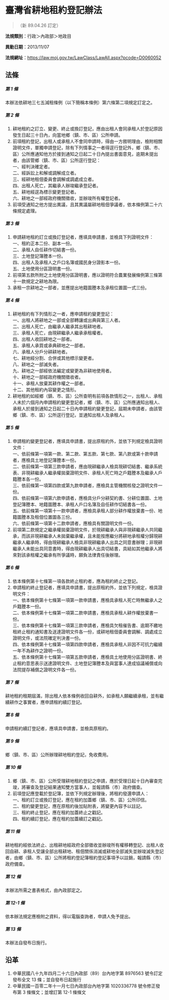 # 臺灣省耕地租約登記辦法
> （新 89.04.26 訂定）

**法規類別**：行政＞內政部＞地政目

**異動日期**：2013/11/07  

**法規網址**：https://law.moj.gov.tw/LawClass/LawAll.aspx?pcode=D0060052





## 法條
##### 第 1 條
本辦法依耕地三七五減租條例（以下簡稱本條例）第六條第二項規定訂定之。

##### 第 2 條
1. 耕地租約之訂立、變更、終止或換訂登記，應由出租人會同承租人於登記原因發生日起三十日內，向當地鄉（鎮、市、區）公所申請。
1. 前項租約登記，出租人或承租人不會同申請時，得由一方敘明理由，檢附相關證明文件，單獨申請登記，除有下列情事之一者得逕行登記外，鄉（鎮、市、區）公所應通知他方於接到通知之日起二十日內提出書面意見，逾期未提出者，由該管鄉（鎮、市、區）公所逕行登記：  
一、經判決確定者。  
二、經訴訟上和解或調解成立者。  
三、經耕地租佃委員會調解或調處成立者。  
四、出租人死亡，其繼承人辦竣繼承登記者。  
五、耕地經逕為標示變更登記者。  
六、耕地之一部經政府機關徵收，並辦竣所有權登記者。
1. 前項受通知之他方提出異議，且其異議屬耕地租佃爭議者，依本條例第二十六條規定處理。

##### 第 3 條
1. 申請耕地租約訂立或換訂登記者，應填具申請書，並檢具下列證明文件：  
一、租約正本二份、副本一份。  
二、承租人自任耕作切結書一份。  
三、土地登記簿謄本一份。  
四、出租人及承租人之戶口名簿或國民身分證影本一份。  
五、土地使用分區證明書一份。
1. 前項第五款所附之土地使用分區證明書，應以證明符合農業發展條例第三條第十一款規定之耕地為限。
1. 承租一宗耕地之一部者，並應提出地籍圖謄本及承租位置圖一式三份。

##### 第 4 條
1. 耕地租約有下列情形之一者，應申請租約變更登記：  
一、出租人將耕地之一部或全部轉讓或出典與第三人者。  
二、出租人死亡，由繼承人繼承其出租耕地者。  
三、承租人死亡，由現耕繼承人繼承承租權者。  
四、出租人收回耕地之一部者。  
五、承租人承買或承典耕地之一部者。  
六、承租人分戶分耕耕地者。  
七、耕地經分割、合併或其他標示變更者。  
八、耕地之一部滅失者。  
九、耕地之一部經依法編定或變更為非耕地使用者。  
十、耕地之一部經政府機關徵收者。  
十一、承租人放棄其耕作權之一部者。  
十二、其他租約內容變更之情形。
1. 耕地租約如經鄉（鎮、市、區）公所查明有前項各款情形之一，出租人、承租人未於六個月內申請租約變更登記者，鄉（鎮、市、區）公所應通知出租人、承租人於接到通知之日起二十日內申請租約變更登記，屆期未申請者，由該管鄉（鎮、市、區）公所逕行登記，並通知出租人及承租人。

##### 第 5 條
1. 申請租約變更登記者，應填具申請書，提出原租約外，並依下列規定檢具證明文件：  
一、依前條第一項第一款、第二款、第五款、第七款、第八款或第十款申請者，應檢具土地登記簿謄本一份。  
二、依前條第一項第三款申請者，應由現耕繼承人檢具現耕切結書、繼承系統表、非現耕繼承人繼承權拋棄證明文件、承租人死亡時之戶籍謄本及繼承人戶籍謄本各一份。  
三、依前條第一項第四款或第九款申請者，應檢具主管機關核發之證明文件一份。  
四、依前條第一項第六款申請者，應檢具分戶分耕契約書、分耕位置圖、土地登記簿謄本、地籍圖謄本、承租人戶口名簿及自任耕作切結書各一份。  
五、依前條第一項第十一款申請者，應檢具承租人部分耕作權放棄書一份、地籍圖謄本及租佃位置圖各三份。  
六、依前條第一項第十二款申請者，應檢具有關證明文件一份。
1. 前項第二款規定之繼承權拋棄證明文件，於現耕繼承人與非現耕繼承人共同繼承，而該非現耕繼承人未拋棄繼承權，且未能按應繼分將耕地承租權分歸現耕繼承人繼承時，得由現耕繼承人檢具非現耕繼承人出具之同意書辦理；非現耕繼承人未能出具同意書時，得由現耕繼承人出具切結書，具結如其他繼承人將來對該承租權之繼承有所爭議時，願負法律責任後辦理。

##### 第 6 條
1. 依本條例第十七條第一項各款終止租約者，應為租約終止之登記。
1. 申請租約終止登記者，應填具申請書，提出原租約外，並依下列規定，檢具證明文件：  
一、依本條例第十七條第一項第一款申請書，應檢具承租人死亡時無繼承人之戶籍謄本一份。  
二、依本條例第十七條第一項第二款申請書，應檢具承租人耕作權放棄書一份。  
三、依本條例第十七條第一項第三款申請者，應檢具欠租催告書、逾期不繳地租終止租約通知書及送達證明文件各一份，或耕地租佃委員會調解、調處成立證明文件，或法院確定判決書一份。  
四、依本條例第十七條第一項第四款申請者，應檢具承租人非因不可抗力繼續一年不為耕作之證明一份。  
五、依本條例第十七條第一項第五款申請者，應檢具土地使用分區證明書、終止租約意思表示送達證明文件、土地登記簿謄本及與當事人達成協議補償或向法院提存補償之證明文件各一份。

##### 第 7 條
耕地租約租期屆滿，除出租人依本條例收回自耕外，如承租人願繼續承租，並有繼續耕作之事實者，應申請租約續訂登記。

##### 第 8 條
申請租約續訂登記者，應填具申請書，並檢具原租約。

##### 第 9 條
鄉（鎮、市、區）公所辦理耕地租約登記，免收費用。

##### 第 10 條
1. 鄉（鎮、市、區）公所受理耕地租約登記之申請，應於受理日起十日內審查完竣，將審查及登記結果通知雙方當事人，並報請縣（市）政府備查。
1. 前項登記應登載於登記簿，並依下列規定辦理後，將租約發還申請人：  
一、租約訂立或換訂登記，應在租約加蓋鄉（鎮、市、區）公所印信。  
二、租約變更登記，應在原租約後加貼附表，將變更內容予以註記。  
三、租約終止登記，應在租約加蓋終止之戳記。  
四、租約續訂登記，應在租約加蓋續訂之戳記。

##### 第 11 條
耕地租約經依法終止、出租耕地經政府全部徵收並辦竣所有權移轉登記、出租人收回自耕、承租人受讓全部出租耕地、租佃關係消滅或耕地全部滅失並辦竣滅失登記者，由鄉（鎮、市、區）公所將租約登記簿租約登記事項予以註銷，報請縣（市）政府備查。

##### 第 12 條
本辦法所需之書表格式，由內政部定之。

##### 第 12-1 條
依本辦法規定應檢附之資料，得以電腦查詢者，申請人免予提出。

##### 第 13 條
本辦法自發布日施行。

## 沿革
1. 中華民國八十九年四月二十六日內政部（89）台內地字第 8976563  號令訂定發布全文 13 條；並自發布日起施行
1. 中華民國一百零二年十一月七日內政部台內地字第 1020336778 號令修正發布第 3  條條文；並增訂第 12-1 條條文
